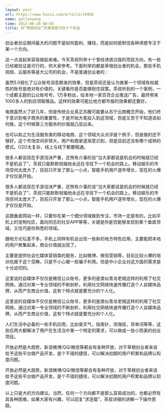 ```yaml
---
layout: post
url: https://www.huxiu.com/article/19450
name: gallonwang
time: 2013-08-28 08:03
title: 对“草根创业”充满诱惑力的十个机会
---
```

创业者创业期间最大的问题不是如何盈利、赚钱，而是如何抵制住各种诱惑专注于某一个方向。

这一点说起来容易做起来难。今天茶叔列举十个曾经诱惑过我的项目方向，有一些已经被验证是可行的，供大家参考。下面列举的都是草根创业者的机会，那些手机视频、云服务等是大公司的机会，不是普通创业者的：

虽然5.0弱化了公众账号消息群发的效果，但是茶叔还是认为做某一个领域有权威性的账号是绝对有价值的，关键看你是否能够耐住寂寞。茶叔听到的一个案例，一个成都主题的公众账号号，1万多粉丝，给本地一家百货企业推送广告，最终带来1000多人的到店领取赠品。这样的效果可能比地方都市报的效果都还要好。

电商虽然火了好几年，但是传统企业真正苏醒可能要从苏宁云商概念开始，他们终于意识到电子商务的重要性，于是开始大笔投入到这领域，但是又苦于不知道该如何做，这个时候第三方服务的价值就凸显出来。

也可以称之为生活服务类的移动电商，这个领域大众点评是个例子，但是做的还不够好。这个市场空间非常大，用户和商家逐渐意识到，但是目前还没有哪个成熟的模式。O2O太复杂，线上与线下都要精通。

很多人都说现在手游泡沫严重，还煞有介事的说“当大家都说是机会的时候就已经不是机会了”，茶叔只能默默祝福他永远在寻找下一个机会的路上。移动娱乐的市场空间太庞大了，目前只开发了那么一小点，智能手机用户逐年增长，现在的火爆才仅仅是开始。

很多人都说现在手游泡沫严重，还煞有介事的说“当大家都说是机会的时候就已经不是机会了”，茶叔只能默默祝福他永远在寻找下一个机会的路上。移动娱乐的市场空间太庞大了，目前只开发了那么一小点，智能手机用户逐年增长，现在的火爆才仅仅是开始。

这跟垂直网站一样，只要你在某一个细分领域做到专注，市场一定是有的，比如手机上的宠物社区，面向同志的社交APP等等，关键是你是否能够发现到某个垂直领域，又恰巧是你熟悉的领域。

跟地方论坛差不多，手机上同样有机会出现一些新的地方特色应用，主要能把本地的用户聚集起来，商业价值就出现了。

主要是提供社会化媒体营销类的服务，比如微博，微信营销等，目前比较火爆的培训也属于这个范畴，只是不小心被一些骗子利用。但是中小企业对这方面的需求是十分迫切的。

这里说的自媒体不仅仅是微信公众账号，更多的是类似青龙老贼这样的利用了社交网络，通过对某一专业领域的不断剖析，利用社交网络快速传播打造个人自媒体品牌，从而产生商业价值，这有个特点就是要充分的个人化。

这里说的自媒体不仅仅是微信公众账号，更多的是类似青龙老贼这样的利用了社交网络，通过对某一专业领域的不断剖析，利用社交网络快速传播打造个人自媒体品牌，从而产生商业价值，这有个特点就是要充分的个人化。

人们生活中必备的一些手机应用，比如查天气，指南针，测海拔，背单词等等，这些应用大都解决了用户在生活当中某一个特定的需求，可以做成一些小而美的创业项目。

开放必然是大趋势，新浪微博/QQ/微信等都会有各种开放，对于草根创业者来说给予这些平台做产品开发，是个不错的捷径，可以解决初期的用户积累和品牌认知度问题。

开放必然是大趋势，新浪微博/QQ/微信等都会有各种开放，对于草根创业者来说给予这些平台做产品开发，是个不错的捷径，可以解决初期的用户积累和品牌认知度问题。

以上只是大的方向建议。当然，任何一个方向都不是那么容易成功的，也都必然有其各种困难，如果大家有兴趣，可以回复“求连载”，茶叔详细的讲解一下操作思路。

